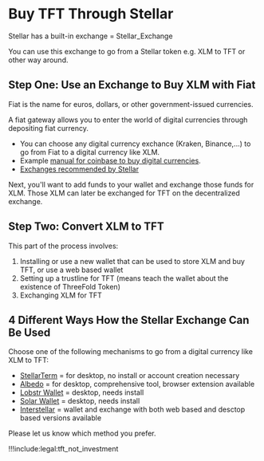# Buy TFT Through Stellar

Stellar has a built-in exchange = Stellar_Exchange

You can use this exchange to go from a Stellar token e.g. XLM to TFT or other way around.

## Step One: Use an Exchange to Buy XLM with Fiat

Fiat is the name for euros, dollars, or other government-issued currencies. 

A fiat gateway allows you to enter the world of digital currencies through depositing fiat currency.

- You can choose any digital currency exchance (Kraken, Binance,...) to go from Fiat to a digital currency like XLM.
- Example [manual for coinbase to buy digital currencies](coinbase_fiat).
- [Exchanges recommended by Stellar](https://www.stellar.org/lumens/exchanges)

Next, you'll want to add funds to your wallet and exchange those funds for XLM. Those XLM can later be exchanged for TFT on the decentralized exchange.

## Step Two: Convert XLM to TFT

This part of the process involves:

1. Installing or use a new wallet that can be used to store XLM and buy TFT, or use a web based wallet
2. Setting up a trustline for TFT (means teach the wallet about the existence of ThreeFold Token)
3. Exchanging XLM for TFT

## 4 Different Ways How the Stellar Exchange Can Be Used

Choose one of the following mechanisms to go from a digital currency like XLM to TFT:

- [StellarTerm](tft_stellarterm) = for desktop, no install or account creation necessary
- [Albedo](albedo) = for desktop, comprehensive tool, browser extension available
- [Lobstr Wallet](lobstr_wallet) = desktop, needs install
- [Solar Wallet](solar_wallet) = desktop, needs install
- [Interstellar](tft_interstellar) = wallet and exchange with both web based and desctop based versions available
<!-- - [stellarx](tft_stellarx) = web based, gives you a trading view (note: TFT is currently unavailable on stellarx, we have reached out to their team about relisting) -->

Please let us know which method you prefer.

!!!include:legal:tft_not_investment